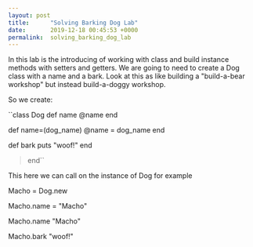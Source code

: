 ```yaml
---
layout: post
title:      "Solving Barking Dog Lab"
date:       2019-12-18 00:45:53 +0000
permalink:  solving_barking_dog_lab
---
```



In this lab is the introducing of working with class and build instance methods with setters and getters. We are going to need to create a Dog class with a name and a bark. Look at this as like building a "build-a-bear workshop" but instead build-a-doggy workshop. 

So we create:

``class Dog
  def name
    @name
  end

  def name=(dog_name)
    @name = dog_name
  end

  def bark
    puts "woof!"
  end
> end``

This here we can call on the instance of Dog for example

Macho = Dog.new

Macho.name = "Macho"

Macho.name
"Macho"

Macho.bark
"woof!"

